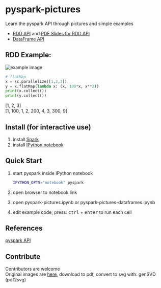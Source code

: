 # pyspark-pictures
Learn the pyspark API through pictures and simple examples

* [RDD API](pyspark-pictures.ipynb) and [PDF Slides for RDD API](visualapi.pdf)
* [DataFrame API](pyspark-pictures-dataframes.ipynb)

## RDD Example:
![example image](./images/readme-example.png)

```python
# flatMap
x = sc.parallelize([1,2,3])
y = x.flatMap(lambda x: (x, 100*x, x**2))
print(x.collect())
print(y.collect())
```
[1, 2, 3]  
[1, 100, 1, 2, 200, 4, 3, 300, 9]  

## Install (for interactive use)
1. install [Spark](https://spark.apache.org/)
2. install [IPython notebook](http://ipython.org/notebook.html)

## Quick Start
1. start pyspark inside IPython notebook
 	
	```bash
	IPYTHON_OPTS="notebook" pyspark
	```

2. open browser to notebook link 
3. open pyspark-pictures.ipynb or pyspark-pictures-dataframes.ipynb
4. edit example code, press: <kbd>ctrl</kbd> + <kbd>enter</kbd> to run each cell 

## References
[pyspark API](http://spark.apache.org/docs/latest/api/python/index.html)

## Contribute
Contributors are welcome  
Original images are [here](https://docs.google.com/presentation/d/1VFX9WMHcYiDidWdY_uYbBIFqYjG6joxN817Y6l-jD5w/edit?usp=sharing), download to pdf, convert to svg with: genSVD (pdf2svg)

